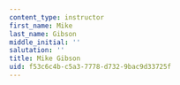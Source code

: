 ```yaml
---
content_type: instructor
first_name: Mike
last_name: Gibson
middle_initial: ''
salutation: ''
title: Mike Gibson
uid: f53c6c4b-c5a3-7778-d732-9bac9d33725f
---
```

